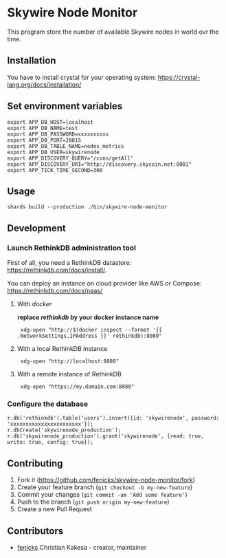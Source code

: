 # Skywire Node Monitor

This program store the number of available Skywire nodes in world ovr the time.

## Installation

You have to install crystal for your operating system: https://crystal-lang.org/docs/installation/

## Set environment variables

    export APP_DB_HOST=localhost
    export APP_DB_NAME=test
    export APP_DB_PASSWORD=xxxxxxxxxx
    export APP_DB_PORT=28015
    export APP_DB_TABLE_NAME=nodes_metrics
    export APP_DB_USER=skywirenode
    export APP_DISCOVERY_QUERY="/conn/getAll"
    export APP_DISCOVERY_URI="http://discovery.skycoin.net:8001"
    export APP_TICK_TIME_SECOND=300

## Usage

    shards build --production ./bin/skywire-node-monitor

## Development

### Launch RethinkDB administration tool

First of all, you need a RethinkDB datastore: https://rethinkdb.com/docs/install/.

You can deploy an instance on cloud provider like AWS or Compose: https://rethinkdb.com/docs/paas/

1. With *docker*

    __replace *rethinkdb* by your docker instance name__

        xdg-open "http://$(docker inspect --format '{{ .NetworkSettings.IPAddress }}' rethinkdb):8080"

2. With a local RethinkDB instance

        xdg-open "http://localhost:8080"

3. With a remote instance of RethinkDB

        xdg-open "https://my.domain.com:8080"

### Configure the database

    r.db('rethinkdb').table('users').insert({id: 'skywirenode', password: 'xxxxxxxxxxxxxxxxxxxxxxx'});
    r.dbCreate('skywirenode_production');
    r.db('skywirenode_production').grant('skywirenode', {read: true, write: true, config: true});

## Contributing

1. Fork it (<https://github.com/fenicks/skywire-node-monitor/fork>)
2. Create your feature branch (`git checkout -b my-new-feature`)
3. Commit your changes (`git commit -am 'Add some feature'`)
4. Push to the branch (`git push origin my-new-feature`)
5. Create a new Pull Request

## Contributors

- [fenicks](https://github.com/fenicks) Christian Kakesa - creator, maintainer
